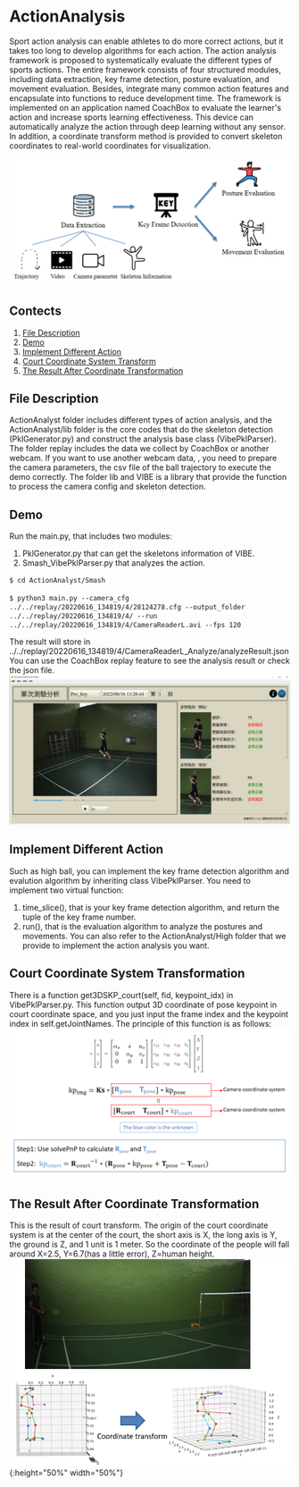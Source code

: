 # ActionAnalysis
Sport action analysis can enable athletes to do more correct actions, but it takes too long to develop algorithms for each action. The action analysis framework is proposed to systematically evaluate the different types of sports actions. The entire framework consists of four structured modules, including data extraction, key frame detection, posture evaluation, and movement evaluation. Besides, integrate many common action features and encapsulate into functions to reduce development time. The framework is implemented on an application named CoachBox to evaluate the learner's action and increase sports learning effectiveness. This device can automatically analyze the action through deep learning without any sensor. In addition, a coordinate transform method is provided to convert skeleton coordinates to real-world coordinates for visualization.

![Image text](https://github.com/rain020527/ActionAnalysis/blob/main/readme_img/system_framework.png)
## Contects
1. [File Description](#File-Description)
2. [Demo](#Demo)
3. [Implement Different Action](#Implement-Different-Action)
4. [Court Coordinate System Transform](#Court-Coordinate-System-Transform)
5. [The Result After Coordinate Transformation](#The-Result-After-Coordinate-Transformation)

## File Description
ActionAnalyst folder includes different types of action analysis, and the ActionAnalyst/lib folder is the core codes that do the skeleton detection (PklGenerator.py) and construct the analysis base class (VibePklParser). The folder replay includes the data we collect by CoachBox or another webcam. If you want to use another webcam data, , you need to prepare the camera parameters, the csv file of the ball trajectory to execute the demo correctly. The folder lib and VIBE is a library that provide the function to process the camera config and skeleton detection.

## Demo
Run the main.py, that includes two modules: 
1. PklGenerator.py that can get the skeletons information of VIBE. 
2. Smash_VibePklParser.py that analyzes the action.
```
$ cd ActionAnalyst/Smash

$ python3 main.py --camera_cfg ../../replay/20220616_134819/4/28124278.cfg --output_folder ../../replay/20220616_134819/4/ --run ../../replay/20220616_134819/4/CameraReaderL.avi --fps 120
```
The result will store in ../../replay/20220616_134819/4/CameraReaderL_Analyze/analyzeResult.json
You can use the CoachBox replay feature to see the analysis result or check the json file.
![Image text](https://github.com/rain020527/ActionAnalysis/blob/main/readme_img/UI.png)

## Implement Different Action
Such as high ball, you can implement the key frame detection algorithm and evalution algorithm by inheriting class VibePklParser. You need to implement two virtual function: 
1. time_slice(), that is your key frame detection algorithm, and return the tuple of the key frame number.
2. run(), that is the evaluation algorithm to analyze the postures and movements. You can also refer to the ActionAnalyst/High folder that we provide to implement the action analysis you want.

## Court Coordinate System Transformation
There is a function get3DSKP_court(self, fid, keypoint_idx) in VibePklParser.py. This function output 3D coordinate of pose keypoint in court coordinate space, and you just input the frame index and the keypoint index in self.getJointNames. The principle of this function is as follows: 
![Image text](https://github.com/rain020527/ActionAnalysis/blob/main/readme_img/court_transform.png)

## The Result After Coordinate Transformation
This is the result of court transform. The origin of the court coordinate system is at the center of the court, the short axis is X, the long axis is Y, the ground is Z, and 1 unit is 1 meter. So the coordinate of the people will fall around X=2.5, Y=6.7(has a little error), Z=human height.
![Image text](https://github.com/rain020527/ActionAnalysis/blob/main/readme_img/transform_result.png){:height="50%" width="50%"}
